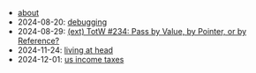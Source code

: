 - [about](about)
- 2024-08-20: [debugging](debugging)
- 2024-08-29: [(ext) TotW #234: Pass by Value, by Pointer, or by
               Reference?](https://abseil.io/tips/234)
- 2024-11-24: [living at head](living-at-head)
- 2024-12-01: [us income taxes](income-taxes)
